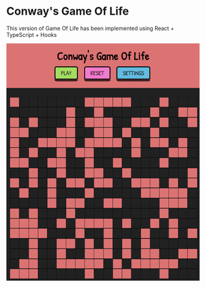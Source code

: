 # Conway's Game Of Life

This version of Game Of Life has been implemented using React + TypeScript + Hooks



![alt text](./react-gol.png 'game of life')


